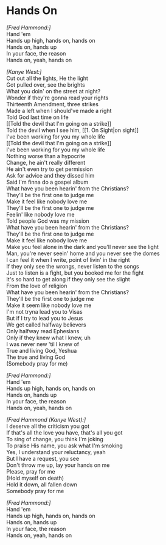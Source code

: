 # Hands On

_[Fred Hammond:]_  
Hand 'em  
Hands up high, hands on, hands on  
Hands on, hands up  
In your face, the reason  
Hands on, yeah, hands on  

_[Kanye West:]_  
Cut out all the lights, He the light  
Got pulled over, see the brights  
What you doin' on the street at night?  
Wonder if they're gonna read your rights  
Thirteenth Amendment, three strikes  
Made a left when I should've made a right  
Told God last time on life  
[[Told the devil that I'm going on a strike]]  
Told the devil when I see him, [[1. On Sight|on sight]]  
I've been working for you my whole life  
[[Told the devil that I'm going on a strike]]  
I've been working for you my whole life  
Nothing worse than a hypocrite  
Change, he ain't really different  
He ain't even try to get permission  
Ask for advice and they dissed him  
Said I'm finna do a gospel album  
What have you been hearin' from the Christians?  
They'll be the first one to judge me  
Make it feel like nobody love me  
They'll be the first one to judge me  
Feelin' like nobody love me  
Told people God was my mission  
What have you been hearin' from the Christians?  
They'll be the first one to judge me  
Make it feel like nobody love me  
Make you feel alone in the dark and you'll never see the light  
Man, you're never seein' home and you never see the domes  
I can feel it when I write, point of livin' in the right  
If they only see the wrongs, never listen to the songs  
Just to listen is a fight, but you booked me for the fight  
It's so hard to get along if they only see the slight  
From the love of religion  
What have you been hearin' from the Christians?  
They'll be the first one to judge me  
Make it seem like nobody love me  
I'm not tryna lead you to Visas  
But if I try to lead you to Jesus  
We get called halfway believers  
Only halfway read Ephesians  
Only if they knew what I knew, uh  
I was never new 'til I knew of  
True and living God, Yeshua  
The true and living God  
(Somebody pray for me)  

_[Fred Hammond:]_  
Hand 'em  
Hands up high, hands on, hands on  
Hands on, hands up  
In your face, the reason  
Hands on, yeah, hands on  

_[Fred Hammond (Kanye West):]_  
I deserve all the criticism you got  
If that's all the love you have, that's all you got  
To sing of change, you think I'm joking  
To praise His name, you ask what I'm smoking  
Yes, I understand your reluctancy, yeah  
But I have a request, you see  
Don't throw me up, lay your hands on me  
Please, pray for me  
(Hold myself on death)  
Hold it down, all fallen down  
Somebody pray for me  

_[Fred Hammond:]_  
Hand 'em  
Hands up high, hands on, hands on  
Hands on, hands up  
In your face, the reason  
Hands on, yeah, hands on

